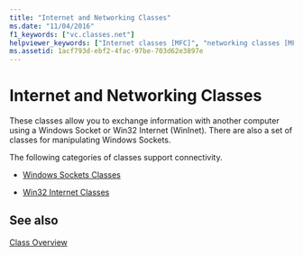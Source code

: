 ```yaml
---
title: "Internet and Networking Classes"
ms.date: "11/04/2016"
f1_keywords: ["vc.classes.net"]
helpviewer_keywords: ["Internet classes [MFC]", "networking classes [MFC]"]
ms.assetid: 1acf793d-ebf2-4fac-97be-703d62e3897e
---
```

# Internet and Networking Classes

These classes allow you to exchange information with another computer using a Windows Socket or Win32 Internet (WinInet). There are also a set of classes for manipulating Windows Sockets.

The following categories of classes support connectivity.

- [Windows Sockets Classes](../mfc/windows-sockets-classes.md)

- [Win32 Internet Classes](../mfc/win32-internet-classes.md)

## See also

[Class Overview](../mfc/class-library-overview.md)
